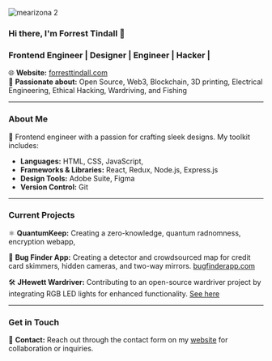 
![mearizona 2](https://github.com/user-attachments/assets/14384a28-63d3-420c-8847-864c50ce2083)

### Hi there, I'm Forrest Tindall 👋

### Frontend Engineer | Designer | Engineer | Hacker |

🌐 **Website:** [forresttindall.com](https://forresttindall.com)  
🛜 **Passionate about:**  Open Source, Web3, Blockchain, 3D printing, Electrical Engineering, Ethical Hacking, Wardriving, and Fishing

---

### About Me

🚀 Frontend engineer with a passion for crafting sleek designs. My toolkit includes:
- **Languages:** HTML, CSS, JavaScript, 
- **Frameworks & Libraries:** React, Redux, Node.js, Express.js
- **Design Tools:** Adobe Suite, Figma
- **Version Control:** Git

---

### Current Projects


⚛️ **QuantumKeep:** Creating a zero-knowledge, quantum radnomness, encryption webapp,

👾 **Bug Finder App:** Creating a detector and crowdsourced map for credit card skimmers, hidden cameras, and two-way mirrors. [bugfinderapp.com](http://bugfinderapp.com)

🛠 **JHewett Wardriver:** Contributing to an open-source wardriver project by integrating RGB LED lights for enhanced functionality. [See here](https://github.com/forresttindall/RGB-JHewitt-Wardriver)



---

### Get in Touch

📧 **Contact:** Reach out through the contact form on my [website](https://forresttindall.com) for collaboration or inquiries.

